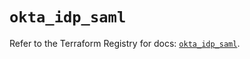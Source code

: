 # `okta_idp_saml`

Refer to the Terraform Registry for docs: [`okta_idp_saml`](https://registry.terraform.io/providers/okta/okta/4.6.3/docs/resources/idp_saml).
